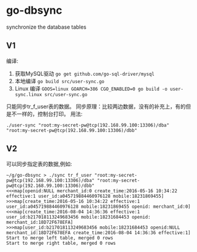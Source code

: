 # go-dbsync
synchronize the database tables

## V1
编译:
1. 获取MySQL驱动 `go get github.com/go-sql-driver/mysql`
2. 本地编译 `go build src/user-sync.go` 
3. Linux 编译 `GOOS=linux GOARCH=386 CGO_ENABLED=0 go build -o user-sync.linux src/user-sync.go`

只能同步tr_f_user表的数据。
同步原理：比较两边数据，没有的补充上，有的但是不一样的，控制台打印。
用法:

`./user-sync "root:my-secret-pw@tcp(192.168.99.100:13306)/dba" "root:my-secret-pw@tcp(192.168.99.100:13306)/dbb"`

## V2

可以同步指定表的数据,例如:

```
~/g/go-dbsync > ./sync tr_f_user "root:my-secret-pw@tcp(192.168.99.100:13306)/dba" "root:my-secret-pw@tcp(192.168.99.100:13306)/dbb"
<<<map[openid:NULL merchant_id:0 create_time:2016-05-16 10:34:22 effective:1 user_id:a045719884460976128 mobile:18231869455]
>>>map[create_time:2016-05-16 10:34:22 effective:1 user_id:a045719884460976128 mobile:18231869455 openid: merchant_id:0]
<<<map[create_time:2016-08-04 14:36:36 effective:1 user_id:b217018113249683456 mobile:18231684453 openid: merchant_id:18D72F678EFA]
>>>map[user_id:b217018113249683456 mobile:18231684453 openid:NULL merchant_id:18D72F678EFA create_time:2016-08-04 14:36:36 effective:1]
Start to merge left table, merged 0 rows
Start to merge right table, merged 0 rows
```

